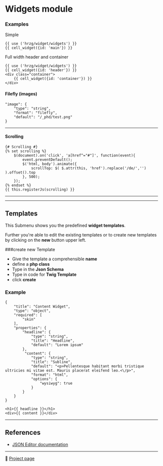 # Widgets module
    
### Examples

Simple

    {{ use ('hrzg/widget/widgets') }}
    {{ cell_widget({id: 'main'}) }}

Full width header and container

    {{ use ('hrzg/widget/widgets') }}
    {{ cell_widget({id: 'header'}) }}
    <div class="container">
        {{ cell_widget({id: 'container'}) }}
    </div>

#### Filefly (images)

    "image": {
        "type": "string",
        "format": "filefly",
        "default": "/_phd/test.png"
    }

----

#### Scrolling

    {# Scrolling #}
    {% set scrolling %}
        $(document).on('click', 'a[href^="#"]', function(event){
            event.preventDefault();
            $('html, body').animate({
                scrollTop: $( $.attr(this, 'href').replace('/de/','') ).offset().top
            }, 500);
        });
    {% endset %}
    {{ this.registerJs(scrolling) }}

----


----


Templates
----

This Submenu shows you the predefined **widget templates**.

Further you're able to edit the existing templates or to create new templates by clicking on the **new** button upper left.

###create new Template

- Give the template a comprehensible **name**
- define a **php class**
- Type in the **Json Schema**
- Type in code for **Twig Template**
- click **create**

### Example

```
{
    "title": "Content Widget",
    "type": "object",
    "required": [
        "skin"
    ],
    "properties": {
        "headline": {
            "type": "string",
            "title": "Headline",
            "default": "Lorem ipsum"
        },
         "content": {
            "type": "string",
            "title": "Subline",
            "default": "<p>Pellentesque habitant morbi tristique ultricies mi vitae est. Mauris placerat eleifend leo.<\/p>",
            "format": "html",
            "options": {
                "wysiwyg": true
            }
        }
    }
}
```

```
<h1>{{ headline }}</h1>
<div>{{ content }}</div>
```

-----

## References

- [JSON Editor documentation](https://github.com/jdorn/json-editor)



---

:blue_book: [Project page](https://git.hrzg.de/hrzg/yii2-widgets2-module)


